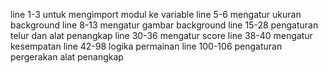 line 1-3 untuk mengimport modul ke variable
line 5-6 mengatur ukuran background
line 8-13 mengatur gambar background
line 15-28 pengaturan telur dan alat penangkap
line 30-36 mengatur score
line 38-40 mengatur kesempatan
line 42-98 logika permainan
line 100-106 pengaturan pergerakan alat penangkap
